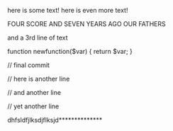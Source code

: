here is some text!
here is even more text!


FOUR SCORE AND SEVEN  YEARS AGO OUR FATHERS

and a 3rd line of text

function newfunction($var) {
	return $var;
}


// final commit

// here is another line

// and another line

// yet another line

dhfsldfjlksdjflksjd**************
